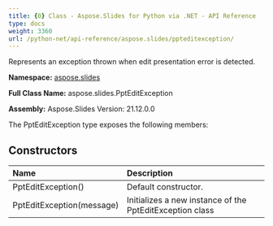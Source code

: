 ```yaml
---
title: {0} Class - Aspose.Slides for Python via .NET - API Reference
type: docs
weight: 3360
url: /python-net/api-reference/aspose.slides/ppteditexception/
---
```


Represents an exception thrown when edit presentation error is detected.

**Namespace:** [aspose.slides](/python-net/api-reference/aspose.slides/)

**Full Class Name:** aspose.slides.PptEditException

**Assembly:**  Aspose.Slides Version: 21.12.0.0

The PptEditException type exposes the following members:
## **Constructors**
|**Name**|**Description**|
| :- | :- |
|PptEditException()|Default constructor.|
|PptEditException(message)|Initializes a new instance of the PptEditException class|
